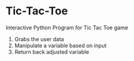 # Tic-Tac-Toe
Interactive Python Program for Tic Tac Toe game
1. Grabs the user data
2. Manipulate a variable based on input
3. Return back adjusted variable
